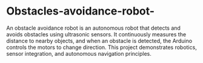 # Obstacles-avoidance-robot-
An obstacle avoidance robot is an autonomous robot that detects and avoids obstacles using ultrasonic sensors. It continuously measures the distance to nearby objects, and when an obstacle is detected, the Arduino controls the motors to change direction. This project demonstrates robotics, sensor integration, and autonomous navigation principles.
